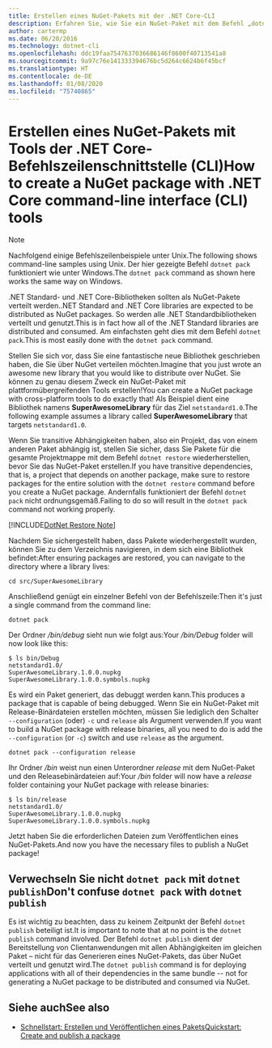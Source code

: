 ```yaml
---
title: Erstellen eines NuGet-Pakets mit der .NET Core-CLI
description: Erfahren Sie, wie Sie ein NuGet-Paket mit dem Befehl „dotnet pack“ erstellen.
author: cartermp
ms.date: 06/20/2016
ms.technology: dotnet-cli
ms.openlocfilehash: ddc19faa7547637036686146f8600f40713541a8
ms.sourcegitcommit: 9a97c76e141333394676bc5d264c6624b6f45bcf
ms.translationtype: HT
ms.contentlocale: de-DE
ms.lasthandoff: 01/08/2020
ms.locfileid: "75740865"
---
```

# <a name="how-to-create-a-nuget-package-with-net-core-command-line-interface-cli-tools"></a><span data-ttu-id="382d2-103">Erstellen eines NuGet-Pakets mit Tools der .NET Core-Befehlszeilenschnittstelle (CLI)</span><span class="sxs-lookup"><span data-stu-id="382d2-103">How to create a NuGet package with .NET Core command-line interface (CLI) tools</span></span>

> [!NOTE]
> <span data-ttu-id="382d2-104">Nachfolgend einige Befehlszeilenbeispiele unter Unix.</span><span class="sxs-lookup"><span data-stu-id="382d2-104">The following shows command-line samples using Unix.</span></span> <span data-ttu-id="382d2-105">Der hier gezeigte Befehl `dotnet pack` funktioniert wie unter Windows.</span><span class="sxs-lookup"><span data-stu-id="382d2-105">The `dotnet pack` command as shown here works the same way on Windows.</span></span>

<span data-ttu-id="382d2-106">.NET Standard- und .NET Core-Bibliotheken sollten als NuGet-Pakete verteilt werden.</span><span class="sxs-lookup"><span data-stu-id="382d2-106">.NET Standard and .NET Core libraries are expected to be distributed as NuGet packages.</span></span> <span data-ttu-id="382d2-107">So werden alle .NET Standardbibliotheken verteilt und genutzt.</span><span class="sxs-lookup"><span data-stu-id="382d2-107">This is in fact how all of the .NET Standard libraries are distributed and consumed.</span></span> <span data-ttu-id="382d2-108">Am einfachsten geht dies mit dem Befehl `dotnet pack`.</span><span class="sxs-lookup"><span data-stu-id="382d2-108">This is most easily done with the `dotnet pack` command.</span></span>

<span data-ttu-id="382d2-109">Stellen Sie sich vor, dass Sie eine fantastische neue Bibliothek geschrieben haben, die Sie über NuGet verteilen möchten.</span><span class="sxs-lookup"><span data-stu-id="382d2-109">Imagine that you just wrote an awesome new library that you would like to distribute over NuGet.</span></span> <span data-ttu-id="382d2-110">Sie können zu genau diesem Zweck ein NuGet-Paket mit plattformübergreifenden Tools erstellen!</span><span class="sxs-lookup"><span data-stu-id="382d2-110">You can create a NuGet package with cross-platform tools to do exactly that!</span></span> <span data-ttu-id="382d2-111">Als Beispiel dient eine Bibliothek namens **SuperAwesomeLibrary** für das Ziel `netstandard1.0`.</span><span class="sxs-lookup"><span data-stu-id="382d2-111">The following example assumes a library called **SuperAwesomeLibrary** that targets `netstandard1.0`.</span></span>

<span data-ttu-id="382d2-112">Wenn Sie transitive Abhängigkeiten haben, also ein Projekt, das von einem anderen Paket abhängig ist, stellen Sie sicher, dass Sie Pakete für die gesamte Projektmappe mit dem Befehl `dotnet restore` wiederherstellen, bevor Sie das NuGet-Paket erstellen.</span><span class="sxs-lookup"><span data-stu-id="382d2-112">If you have transitive dependencies, that is, a project that depends on another package, make sure to restore packages for the entire solution with the `dotnet restore` command before you create a NuGet package.</span></span> <span data-ttu-id="382d2-113">Andernfalls funktioniert der Befehl `dotnet pack` nicht ordnungsgemäß.</span><span class="sxs-lookup"><span data-stu-id="382d2-113">Failing to do so will result in the `dotnet pack` command not working properly.</span></span>

[!INCLUDE[DotNet Restore Note](~/includes/dotnet-restore-note.md)]

<span data-ttu-id="382d2-114">Nachdem Sie sichergestellt haben, dass Pakete wiederhergestellt wurden, können Sie zu dem Verzeichnis navigieren, in dem sich eine Bibliothek befindet:</span><span class="sxs-lookup"><span data-stu-id="382d2-114">After ensuring packages are restored, you can navigate to the directory where a library lives:</span></span>

```console
cd src/SuperAwesomeLibrary
```

<span data-ttu-id="382d2-115">Anschließend genügt ein einzelner Befehl von der Befehlszeile:</span><span class="sxs-lookup"><span data-stu-id="382d2-115">Then it's just a single command from the command line:</span></span>

```dotnetcli
dotnet pack
```

<span data-ttu-id="382d2-116">Der Ordner */bin/debug* sieht nun wie folgt aus:</span><span class="sxs-lookup"><span data-stu-id="382d2-116">Your */bin/Debug* folder will now look like this:</span></span>

```console
$ ls bin/Debug
netstandard1.0/
SuperAwesomeLibrary.1.0.0.nupkg
SuperAwesomeLibrary.1.0.0.symbols.nupkg
```

<span data-ttu-id="382d2-117">Es wird ein Paket generiert, das debuggt werden kann.</span><span class="sxs-lookup"><span data-stu-id="382d2-117">This produces a package that is capable of being debugged.</span></span> <span data-ttu-id="382d2-118">Wenn Sie ein NuGet-Paket mit Release-Binärdateien erstellen möchten, müssen Sie lediglich den Schalter `--configuration` (oder) `-c` und `release` als Argument verwenden.</span><span class="sxs-lookup"><span data-stu-id="382d2-118">If you want to build a NuGet package with release binaries, all you need to do is add the `--configuration` (or `-c`) switch and use `release` as the argument.</span></span>

```dotnetcli
dotnet pack --configuration release
```

<span data-ttu-id="382d2-119">Ihr Ordner */bin* weist nun einen Unterordner *release* mit dem NuGet-Paket und den Releasebinärdateien auf:</span><span class="sxs-lookup"><span data-stu-id="382d2-119">Your */bin* folder will now have a *release* folder containing your NuGet package with release binaries:</span></span>

```console
$ ls bin/release
netstandard1.0/
SuperAwesomeLibrary.1.0.0.nupkg
SuperAwesomeLibrary.1.0.0.symbols.nupkg
```

<span data-ttu-id="382d2-120">Jetzt haben Sie die erforderlichen Dateien zum Veröffentlichen eines NuGet-Pakets.</span><span class="sxs-lookup"><span data-stu-id="382d2-120">And now you have the necessary files to publish a NuGet package!</span></span>

## <a name="dont-confuse-dotnet-pack-with-dotnet-publish"></a><span data-ttu-id="382d2-121">Verwechseln Sie nicht `dotnet pack` mit `dotnet publish`</span><span class="sxs-lookup"><span data-stu-id="382d2-121">Don't confuse `dotnet pack` with `dotnet publish`</span></span>

<span data-ttu-id="382d2-122">Es ist wichtig zu beachten, dass zu keinem Zeitpunkt der Befehl `dotnet publish` beteiligt ist.</span><span class="sxs-lookup"><span data-stu-id="382d2-122">It is important to note that at no point is the `dotnet publish` command involved.</span></span> <span data-ttu-id="382d2-123">Der Befehl `dotnet publish` dient der Bereitstellung von Clientanwendungen mit allen Abhängigkeiten im gleichen Paket – nicht für das Generieren eines NuGet-Pakets, das über NuGet verteilt und genutzt wird.</span><span class="sxs-lookup"><span data-stu-id="382d2-123">The `dotnet publish` command is for deploying applications with all of their dependencies in the same bundle -- not for generating a NuGet package to be distributed and consumed via NuGet.</span></span>

## <a name="see-also"></a><span data-ttu-id="382d2-124">Siehe auch</span><span class="sxs-lookup"><span data-stu-id="382d2-124">See also</span></span>

- [<span data-ttu-id="382d2-125">Schnellstart: Erstellen und Veröffentlichen eines Pakets</span><span class="sxs-lookup"><span data-stu-id="382d2-125">Quickstart: Create and publish a package</span></span>](/nuget/quickstart/create-and-publish-a-package-using-the-dotnet-cli)
